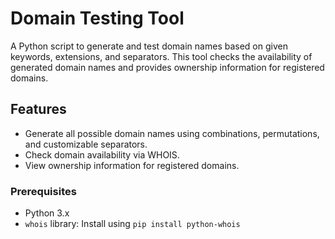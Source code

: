 # Domain Testing Tool

A Python script to generate and test domain names based on given keywords, extensions, and separators. This tool checks the availability of generated domain names and provides ownership information for registered domains.

## Features

- Generate all possible domain names using combinations, permutations, and customizable separators.
- Check domain availability via WHOIS.
- View ownership information for registered domains.

### Prerequisites

- Python 3.x
- `whois` library: Install using `pip install python-whois`

